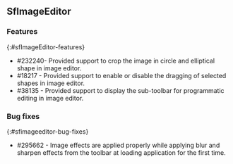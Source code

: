 ## SfImageEditor

### Features
{:#sfImageEditor-features}

* \#232240- Provided support to crop the image in circle and elliptical shape in image editor.
* \#18217 - Provided support to enable or disable the dragging of selected shapes in image editor.
* \#38135 - Provided support to display the sub-toolbar for programmatic editing in image editor.

### Bug fixes
{:#sfimageeditor-bug-fixes}

* \#295662  - Image effects are applied properly while applying blur and sharpen effects from the toolbar at loading application for the first time.
